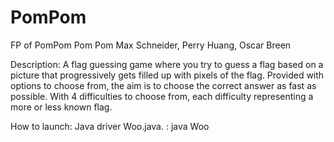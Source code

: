 # PomPom
FP of PomPom
Pom Pom
Max Schneider, Perry Huang, Oscar Breen

Description:
A flag guessing game where you try to guess a flag based on a picture that progressively gets filled up with pixels of the flag.
Provided with options to choose from, the aim is to choose the correct answer as fast as possible.
With 4 difficulties to choose from, each difficulty representing a more or less known flag.

How to launch: 
Java driver Woo.java.
: 
java Woo
